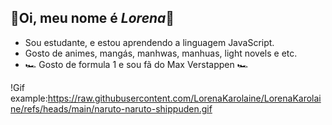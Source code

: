 ## 🌻Oi, meu nome é _Lorena_🌻

- Sou estudante, e estou aprendendo a linguagem JavaScript.
- Gosto de animes, mangás, manhwas, manhuas, light novels e etc.
- 🏎️ Gosto de formula 1 e sou fã do Max Verstappen 🏎️
  
!Gif example:https://raw.githubusercontent.com/LorenaKarolaine/LorenaKarolaine/refs/heads/main/naruto-naruto-shippuden.gif
